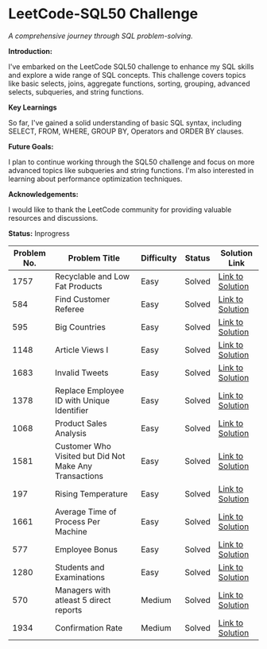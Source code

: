 # LeetCode-SQL50 Challenge
*A comprehensive journey through SQL problem-solving.*

**Introduction:**

I've embarked on the LeetCode SQL50 challenge to enhance my SQL skills and explore a wide range of SQL concepts. This challenge covers topics like basic selects, joins, aggregate functions, sorting, grouping, advanced selects, subqueries, and string functions.

**Key Learnings**

So far, I've gained a solid understanding of basic SQL syntax, including SELECT, FROM, WHERE, GROUP BY, Operators and ORDER BY clauses. 

**Future Goals:**

I plan to continue working through the SQL50 challenge and focus on more advanced topics like subqueries and string functions. I'm also interested in learning about performance optimization techniques.

**Acknowledgements:**

I would like to thank the LeetCode community for providing valuable resources and discussions.

**Status:** Inprogress

| Problem No. | Problem Title | Difficulty | Status | Solution Link |
|---|---|---|---|---|  
| 1757 | Recyclable and Low Fat Products | Easy | Solved | [Link to Solution](https://github.com/bhumimehta2710/LeetCode-SQL50/blob/main/Select/1757.%20Recyclable%20and%20Low%20Fat%20Products.sql) |
| 584 | Find Customer Referee | Easy | Solved | [Link to Solution](https://github.com/bhumimehta2710/LeetCode-SQL50/blob/main/Select/584.%20Find%20Customer%20Referee.sql) |
| 595 | Big Countries | Easy | Solved | [Link to Solution](https://github.com/bhumimehta2710/LeetCode-SQL50/blob/main/Select/Big%20Countries.sql) |
| 1148 | Article Views I | Easy | Solved | [Link to Solution](https://github.com/bhumimehta2710/LeetCode-SQL50/blob/main/Select/1148.%20Article%20Views%20I.sql) |
| 1683 | Invalid Tweets | Easy | Solved | [Link to Solution](https://github.com/bhumimehta2710/LeetCode-SQL50/blob/main/Select/1683.%20Invalid%20Tweets.sql) |
| 1378 | Replace Employee ID with Unique Identifier | Easy | Solved | [Link to Solution](https://github.com/bhumimehta2710/LeetCode-SQL50/blob/main/Basic%20Joins/1378.%20Replace%20Employee%20ID%20with%20Unique%20Identifier.sql) |
|1068 | Product Sales Analysis | Easy | Solved | [Link to Solution](https://github.com/bhumimehta2710/LeetCode-SQL50/blob/main/Basic%20Joins/1068.%20Product%20Sales%20Analysis.sql) |
| 1581 | Customer Who Visited but Did Not Make Any Transactions | Easy | Solved | [Link to Solution](https://github.com/bhumimehta2710/LeetCode-SQL50/blob/main/Basic%20Joins/1581.%20Customer%20Who%20Visited%20but%20Did%20Not%20Make%20Any%20Transactions.sql) |
| 197 | Rising Temperature | Easy | Solved | [Link to Solution](https://github.com/bhumimehta2710/LeetCode-SQL50/blob/main/Basic%20Joins/197.%20Rising%20Temperature.sql) |
| 1661 | Average Time of Process Per Machine | Easy | Solved | [Link to Solution](https://github.com/bhumimehta2710/LeetCode-SQL50/blob/main/Basic%20Joins/1661.%20Average%20Time%20of%20Process%20Per%20Machine.sql) |
| 577 | Employee Bonus | Easy | Solved | [Link to Solution](https://github.com/bhumimehta2710/LeetCode-SQL50/blob/main/Basic%20Joins/577.%20%20Employee%20Bonus.sql) |
| 1280 | Students and Examinations | Easy | Solved | [Link to Solution](https://github.com/bhumimehta2710/LeetCode-SQL50/blob/main/Basic%20Joins/1280.%20Students%20and%20Examinations.sql) | 
| 570 | Managers with atleast 5 direct reports | Medium | Solved | [Link to Solution](https://github.com/bhumimehta2710/LeetCode-SQL50/blob/main/Basic%20Joins/570.%20Managers%20with%20atleast%205%20direct%20reports.sql) |
| 1934 | Confirmation Rate | Medium | Solved | [Link to Solution](https://github.com/bhumimehta2710/LeetCode-SQL50/blob/main/Basic%20Joins/1934.%20Confirmation%20Rate.sql) |




